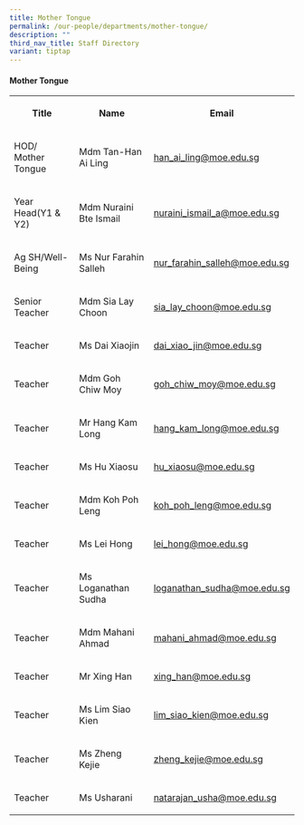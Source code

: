 ```yaml
---
title: Mother Tongue
permalink: /our-people/departments/mother-tongue/
description: ""
third_nav_title: Staff Directory
variant: tiptap
---
```

<h4>Mother Tongue</h4>
<table style="minWidth: 75px">
<colgroup>
<col>
<col>
<col>
</colgroup>
<tbody>
<tr>
<th rowspan="1" colspan="1">
<p>Title</p>
</th>
<th rowspan="1" colspan="1">
<p>Name</p>
</th>
<th rowspan="1" colspan="1">
<p>Email</p>
</th>
</tr>
<tr>
<td rowspan="1" colspan="1">
<p>HOD/ Mother Tongue</p>
</td>
<td rowspan="1" colspan="1">
<p>Mdm Tan-Han Ai Ling</p>
</td>
<td rowspan="1" colspan="1">
<p><a href="mailto:han_ai_ling@moe.edu.sg" rel="noopener noreferrer nofollow" target="_blank">han_ai_ling@moe.edu.sg</a>
</p>
</td>
</tr>
<tr>
<td rowspan="1" colspan="1">
<p>Year Head(Y1 &amp; Y2)</p>
</td>
<td rowspan="1" colspan="1">
<p>Mdm Nuraini Bte Ismail</p>
</td>
<td rowspan="1" colspan="1">
<p><a href="mailto:nuraini_ismail_a@moe.edu.sg" rel="noopener noreferrer nofollow" target="_blank">nuraini_ismail_a@moe.edu.sg</a>
</p>
</td>
</tr>
<tr>
<td rowspan="1" colspan="1">
<p>Ag SH/Well-Being</p>
</td>
<td rowspan="1" colspan="1">
<p>Ms Nur Farahin Salleh</p>
</td>
<td rowspan="1" colspan="1">
<p><a href="mailto:nur_farahin_salleh@moe.edu.sg" rel="noopener noreferrer nofollow" target="_blank">nur_farahin_salleh@moe.edu.sg</a>
</p>
</td>
</tr>
<tr>
<td rowspan="1" colspan="1">
<p>Senior Teacher</p>
</td>
<td rowspan="1" colspan="1">
<p>Mdm Sia Lay Choon</p>
</td>
<td rowspan="1" colspan="1">
<p><a href="mailto:sia_lay_choon@moe.edu.sg" rel="noopener noreferrer nofollow" target="_blank">sia_lay_choon@moe.edu.sg</a>
</p>
</td>
</tr>
<tr>
<td rowspan="1" colspan="1">
<p>Teacher</p>
</td>
<td rowspan="1" colspan="1">
<p>Ms Dai Xiaojin</p>
</td>
<td rowspan="1" colspan="1">
<p><a href="mailto:dai_xiao_jin@moe.edu.sg" rel="noopener noreferrer nofollow" target="_blank">dai_xiao_jin@moe.edu.sg</a>
</p>
</td>
</tr>
<tr>
<td rowspan="1" colspan="1">
<p>Teacher</p>
</td>
<td rowspan="1" colspan="1">
<p>Mdm Goh Chiw Moy</p>
</td>
<td rowspan="1" colspan="1">
<p><a href="mailto:goh_chiw_moy@moe.edu.sg" rel="noopener noreferrer nofollow" target="_blank">goh_chiw_moy@moe.edu.sg</a>
</p>
</td>
</tr>
<tr>
<td rowspan="1" colspan="1">
<p>Teacher</p>
</td>
<td rowspan="1" colspan="1">
<p>Mr Hang Kam Long</p>
</td>
<td rowspan="1" colspan="1">
<p><a href="mailto:hang_kam_long@moe.edu.sg" rel="noopener noreferrer nofollow" target="_blank">hang_kam_long@moe.edu.sg</a>
</p>
</td>
</tr>
<tr>
<td rowspan="1" colspan="1">
<p>Teacher</p>
</td>
<td rowspan="1" colspan="1">
<p>Ms Hu Xiaosu</p>
</td>
<td rowspan="1" colspan="1">
<p><a href="mailto:hu_xiaosu@moe.edu.sg" rel="noopener noreferrer nofollow" target="_blank">hu_xiaosu@moe.edu.sg</a>
</p>
</td>
</tr>
<tr>
<td rowspan="1" colspan="1">
<p>Teacher</p>
</td>
<td rowspan="1" colspan="1">
<p>Mdm Koh Poh Leng</p>
</td>
<td rowspan="1" colspan="1">
<p><a href="mailto:koh_poh_leng@moe.edu.sg" rel="noopener noreferrer nofollow" target="_blank">koh_poh_leng@moe.edu.sg</a>
</p>
</td>
</tr>
<tr>
<td rowspan="1" colspan="1">
<p>Teacher</p>
</td>
<td rowspan="1" colspan="1">
<p>Ms Lei Hong</p>
</td>
<td rowspan="1" colspan="1">
<p><a href="mailto:lei_hong@moe.edu.sg" rel="noopener noreferrer nofollow" target="_blank">lei_hong@moe.edu.sg</a>
</p>
</td>
</tr>
<tr>
<td rowspan="1" colspan="1">
<p>Teacher</p>
</td>
<td rowspan="1" colspan="1">
<p>Ms Loganathan Sudha</p>
</td>
<td rowspan="1" colspan="1">
<p><a href="mailto:loganathan_sudha@moe.edu.sg" rel="noopener noreferrer nofollow" target="_blank">loganathan_sudha@moe.edu.sg</a>
</p>
</td>
</tr>
<tr>
<td rowspan="1" colspan="1">
<p>Teacher</p>
</td>
<td rowspan="1" colspan="1">
<p>Mdm Mahani Ahmad</p>
</td>
<td rowspan="1" colspan="1">
<p><a href="mailto:mahani_ahmad@moe.edu.sg" rel="noopener noreferrer nofollow" target="_blank">mahani_ahmad@moe.edu.sg</a>
</p>
</td>
</tr>
<tr>
<td rowspan="1" colspan="1">
<p>Teacher</p>
</td>
<td rowspan="1" colspan="1">
<p>Mr Xing Han</p>
</td>
<td rowspan="1" colspan="1">
<p><a href="mailto:xing_han@moe.edu.sg" rel="noopener noreferrer nofollow" target="_blank">xing_han@moe.edu.sg</a>
</p>
</td>
</tr>
<tr>
<td rowspan="1" colspan="1">
<p>Teacher</p>
</td>
<td rowspan="1" colspan="1">
<p>Ms Lim Siao Kien</p>
</td>
<td rowspan="1" colspan="1">
<p><a href="mailto:lim_siao_kien@moe.edu.sg" rel="noopener noreferrer nofollow" target="_blank">lim_siao_kien@moe.edu.sg</a>
</p>
</td>
</tr>
<tr>
<td rowspan="1" colspan="1">
<p>Teacher</p>
</td>
<td rowspan="1" colspan="1">
<p>Ms Zheng Kejie</p>
</td>
<td rowspan="1" colspan="1">
<p><a href="mailto:zheng_kejie@moe.edu.sg" rel="noopener noreferrer nofollow" target="_blank">zheng_kejie@moe.edu.sg</a>
</p>
</td>
</tr>
<tr>
<td rowspan="1" colspan="1">
<p>Teacher</p>
</td>
<td rowspan="1" colspan="1">
<p>Ms Usharani</p>
</td>
<td rowspan="1" colspan="1">
<p><a href="b_s_t_s@moe.edu.sg" rel="noopener noreferrer nofollow" target="_blank">natarajan_usha@moe.edu.sg</a>
</p>
</td>
</tr>
</tbody>
</table>
<p></p>